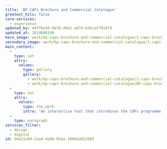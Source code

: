 ```yaml
---
title: 'BP CAPs Brochure and Commercial Catalogue'
greatest_hits: false
core-services:
  - experience
updated_by: 44ff6e56-6b78-49e2-a074-616caf791879
updated_at: 1614606190
hero_image: work/bp-caps-brochure-and-commercial-catalogue/1-caps-brochure.jpg
secondary_image: work/bp-caps-brochure-and-commercial-catalogue/1-caps-brochure_V2.jpg
main_content:
  -
    type: set
    attrs:
      values:
        type: gallery
        gallery:
          - work/bp-caps-brochure-and-commercial-catalogue/1-caps-brochure_V4.jpg
          - work/bp-caps-brochure-and-commercial-catalogue/BP-caps-brochure-feature.jpg
  -
    type: set
    attrs:
      values:
        type: the_work
        intro: 'An interactive tool that introduces the CAPs programme, courses and training information and provides BP employees with direct access to additional tools. It needed to be clear and manageable during their development and learning journey, enabling easy navigation throughout the support process. It is important all content is understood quickly, with the aid of visually presented infographics, calendar overviews and timelines make it a go to resource providing concise information.'
  -
    type: paragraph
services_filter:
  - design
  - digital
id: b6a11c8d-2aa4-4a98-82aa-1068aa012685
---
```

